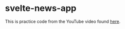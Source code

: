 # svelte-news-app

This is practice code from the YouTube video found [here](https://www.youtube.com/watch?v=fm2r6JY5h9E&t). 